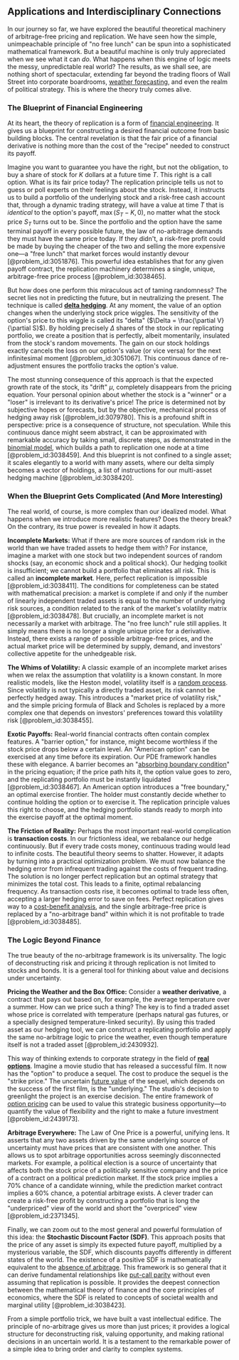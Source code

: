 ## Applications and Interdisciplinary Connections

In our journey so far, we have explored the beautiful theoretical machinery of arbitrage-free pricing and replication. We have seen how the simple, unimpeachable principle of "no free lunch" can be spun into a sophisticated mathematical framework. But a beautiful machine is only truly appreciated when we see what it can *do*. What happens when this engine of logic meets the messy, unpredictable real world? The results, as we shall see, are nothing short of spectacular, extending far beyond the trading floors of Wall Street into corporate boardrooms, [weather forecasting](@article_id:269672), and even the realm of political strategy. This is where the theory truly comes alive.

### The Blueprint of Financial Engineering

At its heart, the theory of replication is a form of [financial engineering](@article_id:136449). It gives us a blueprint for constructing a desired financial outcome from basic building blocks. The central revelation is that the fair price of a financial derivative is nothing more than the cost of the "recipe" needed to construct its payoff.

Imagine you want to guarantee you have the right, but not the obligation, to buy a share of stock for $K$ dollars at a future time $T$. This right is a call option. What is its fair price today? The replication principle tells us not to guess or poll experts on their feelings about the stock. Instead, it instructs us to build a portfolio of the underlying stock and a risk-free cash account that, through a dynamic trading strategy, will have a value at time $T$ that is *identical* to the option's payoff, $\max(S_T - K, 0)$, no matter what the stock price $S_T$ turns out to be. Since the portfolio and the option have the same terminal payoff in every possible future, the law of no-arbitrage demands they must have the same price today. If they didn't, a risk-free profit could be made by buying the cheaper of the two and selling the more expensive one—a "free lunch" that market forces would instantly devour [@problem_id:3051876]. This powerful idea establishes that for any given payoff contract, the replication machinery determines a single, unique, arbitrage-free price process [@problem_id:3038465].

But how does one perform this miraculous act of taming randomness? The secret lies not in predicting the future, but in neutralizing the present. The technique is called **[delta hedging](@article_id:138861)**. At any moment, the value of an option changes when the underlying stock price wiggles. The sensitivity of the option's price to this wiggle is called its "delta" ($\Delta = \frac{\partial V}{\partial S}$). By holding precisely $\Delta$ shares of the stock in our replicating portfolio, we create a position that is perfectly, albeit momentarily, insulated from the stock's random movements. The gain on our stock holdings exactly cancels the loss on our option's value (or vice versa) for the next infinitesimal moment [@problem_id:3051067]. This continuous dance of re-adjustment ensures the portfolio tracks the option's value.

The most stunning consequence of this approach is that the expected growth rate of the stock, its "drift" $\mu$, completely disappears from the pricing equation. Your personal opinion about whether the stock is a "winner" or a "loser" is irrelevant to its derivative's price! The price is determined not by subjective hopes or forecasts, but by the objective, mechanical process of hedging away risk [@problem_id:3079780]. This is a profound shift in perspective: price is a consequence of structure, not speculation. While this continuous dance might seem abstract, it can be approximated with remarkable accuracy by taking small, discrete steps, as demonstrated in the [binomial model](@article_id:274540), which builds a path to replication one node at a time [@problem_id:3038459]. And this blueprint is not confined to a single asset; it scales elegantly to a world with many assets, where our delta simply becomes a vector of holdings, a list of instructions for our multi-asset hedging machine [@problem_id:3038420].

### When the Blueprint Gets Complicated (And More Interesting)

The real world, of course, is more complex than our idealized model. What happens when we introduce more realistic features? Does the theory break? On the contrary, its true power is revealed in how it adapts.

**Incomplete Markets:** What if there are more sources of random risk in the world than we have traded assets to hedge them with? For instance, imagine a market with one stock but two independent sources of random shocks (say, an economic shock and a political shock). Our hedging toolkit is insufficient; we cannot build a portfolio that eliminates all risk. This is called an **incomplete market**. Here, perfect replication is impossible [@problem_id:3038411]. The conditions for completeness can be stated with mathematical precision: a market is complete if and only if the number of linearly independent traded assets is equal to the number of underlying risk sources, a condition related to the rank of the market's volatility matrix [@problem_id:3038478]. But crucially, an incomplete market is not necessarily a market with arbitrage. The "no free lunch" rule still applies. It simply means there is no longer a single unique price for a derivative. Instead, there exists a range of possible arbitrage-free prices, and the actual market price will be determined by supply, demand, and investors' collective appetite for the unhedgeable risk.

**The Whims of Volatility:** A classic example of an incomplete market arises when we relax the assumption that volatility is a known constant. In more realistic models, like the Heston model, volatility itself is a [random process](@article_id:269111). Since volatility is not typically a directly traded asset, its risk cannot be perfectly hedged away. This introduces a "market price of volatility risk," and the simple pricing formula of Black and Scholes is replaced by a more complex one that depends on investors' preferences toward this volatility risk [@problem_id:3038455].

**Exotic Payoffs:** Real-world financial contracts often contain complex features. A "barrier option," for instance, might become worthless if the stock price drops below a certain level. An "American option" can be exercised at any time before its expiration. Our PDE framework handles these with elegance. A barrier becomes an "[absorbing boundary condition](@article_id:168110)" in the pricing equation; if the price path hits it, the option value goes to zero, and the replicating portfolio must be instantly liquidated [@problem_id:3038467]. An American option introduces a "free boundary," an optimal exercise frontier. The holder must constantly decide whether to continue holding the option or to exercise it. The replication principle values this right to choose, and the hedging portfolio stands ready to morph into the exercise payoff at the optimal moment.

**The Friction of Reality:** Perhaps the most important real-world complication is **transaction costs**. In our frictionless ideal, we rebalance our hedge continuously. But if every trade costs money, continuous trading would lead to infinite costs. The beautiful theory seems to shatter. However, it adapts by turning into a practical optimization problem. We must now balance the hedging error from infrequent trading against the costs of frequent trading. The solution is no longer perfect replication but an optimal strategy that minimizes the total cost. This leads to a finite, optimal rebalancing frequency. As transaction costs rise, it becomes optimal to trade less often, accepting a larger hedging error to save on fees. Perfect replication gives way to a [cost-benefit analysis](@article_id:199578), and the single arbitrage-free price is replaced by a "no-arbitrage band" within which it is not profitable to trade [@problem_id:3038485].

### The Logic Beyond Finance

The true beauty of the no-arbitrage framework is its universality. The logic of deconstructing risk and pricing it through replication is not limited to stocks and bonds. It is a general tool for thinking about value and decisions under uncertainty.

**Pricing the Weather and the Box Office:** Consider a **weather derivative**, a contract that pays out based on, for example, the average temperature over a summer. How can we price such a thing? The key is to find a traded asset whose price is correlated with temperature (perhaps natural gas futures, or a specially designed temperature-linked security). By using this traded asset as our hedging tool, we can construct a replicating portfolio and apply the same no-arbitrage logic to price the weather, even though temperature itself is not a traded asset [@problem_id:2430932].

This way of thinking extends to corporate strategy in the field of **[real options](@article_id:141079)**. Imagine a movie studio that has released a successful film. It now has the "option" to produce a sequel. The cost to produce the sequel is the "strike price." The uncertain [future value](@article_id:140524) of the sequel, which depends on the success of the first film, is the "underlying." The studio's decision to greenlight the project is an exercise decision. The entire framework of [option pricing](@article_id:139486) can be used to value this strategic business opportunity—to quantify the value of flexibility and the right to make a future investment [@problem_id:2439173].

**Arbitrage Everywhere:** The Law of One Price is a powerful, unifying lens. It asserts that any two assets driven by the same underlying source of uncertainty must have prices that are consistent with one another. This allows us to spot arbitrage opportunities across seemingly disconnected markets. For example, a political election is a source of uncertainty that affects both the stock price of a politically sensitive company and the price of a contract on a political prediction market. If the stock price implies a 70% chance of a candidate winning, while the prediction market contract implies a 60% chance, a potential arbitrage exists. A clever trader can create a risk-free profit by constructing a portfolio that is long the "underpriced" view of the world and short the "overpriced" view [@problem_id:2371345].

Finally, we can zoom out to the most general and powerful formulation of this idea: the **Stochastic Discount Factor (SDF)**. This approach posits that the price of any asset is simply its expected future payoff, multiplied by a mysterious variable, the SDF, which discounts payoffs differently in different states of the world. The existence of a positive SDF is mathematically equivalent to the [absence of arbitrage](@article_id:633828). This framework is so general that it can derive fundamental relationships like [put-call parity](@article_id:136258) without even assuming that replication is possible. It provides the deepest connection between the mathematical theory of finance and the core principles of economics, where the SDF is related to concepts of societal wealth and marginal utility [@problem_id:3038423].

From a simple portfolio trick, we have built a vast intellectual edifice. The principle of no-arbitrage gives us more than just prices; it provides a logical structure for deconstructing risk, valuing opportunity, and making rational decisions in an uncertain world. It is a testament to the remarkable power of a simple idea to bring order and clarity to complex systems.